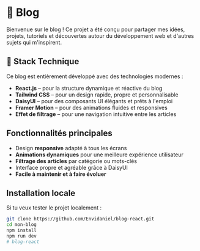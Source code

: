 # 🌟  Blog 

Bienvenue sur le blog  ! Ce projet a été conçu pour partager mes idées, projets, tutoriels et découvertes autour du développement web et d'autres sujets qui m'inspirent.

## 🚀 Stack Technique

Ce blog est entièrement développé avec des technologies modernes :

- **React.js** – pour la structure dynamique et réactive du blog
- **Tailwind CSS** – pour un design rapide, propre et personnalisable
- **DaisyUI** – pour des composants UI élégants et prêts à l'emploi
- **Framer Motion** – pour des animations fluides et responsives
- **Effet de filtrage** – pour une navigation intuitive entre les articles

##  Fonctionnalités principales

- Design **responsive** adapté à tous les écrans
- **Animations dynamiques** pour une meilleure expérience utilisateur
- **Filtrage des articles** par catégorie ou mots-clés
- Interface propre et agréable grâce à DaisyUI
- **Facile à maintenir et à faire évoluer**

##  Installation locale

Si tu veux tester le projet localement :

```bash
git clone https://github.com/Envidaniel/blog-react.git
cd mon-blog
npm install
npm run dev
# blog-react
